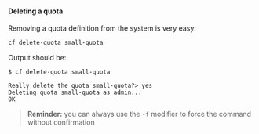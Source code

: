 #### Deleting a quota

Removing a quota definition from the system is very easy:

```sh
cf delete-quota small-quota
```

Output should be:

```
$ cf delete-quota small-quota

Really delete the quota small-quota?> yes
Deleting quota small-quota as admin...
OK
```

> **Reminder:** you can always use the `-f` modifier to force the command without confirmation
